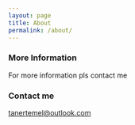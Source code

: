 ```yaml
---
layout: page
title: About
permalink: /about/
---
```


### More Information

For more information pls contact me 

### Contact me

[tanertemel@outlook.com](mailto:tanertemel@outlook.com)
